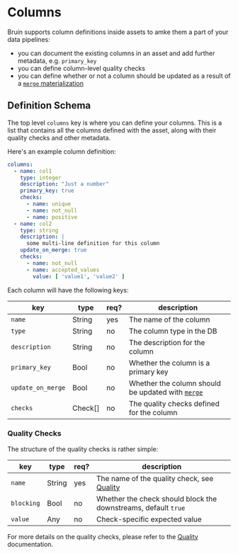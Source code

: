 # Columns

Bruin supports column definitions inside assets to amke them a part of your data pipelines:

- you can document the existing columns in an asset and add further metadata, e.g. `primary_key`
- you can define column-level quality checks
- you can define whether or not a column should be updated as a result of a [
  `merge` materialization](./materialization.md#merge)

## Definition Schema

The top level `columns` key is where you can define your columns. This is a list that contains all the columns defined
with the asset, along with their quality checks and other metadata.

Here's an example column definition:

```yaml
columns:
  - name: col1
    type: integer
    description: "Just a number"
    primary_key: true
    checks:
      - name: unique
      - name: not_null
      - name: positive
  - name: col2
    type: string
    description: |
      some multi-line definition for this column
    update_on_merge: true
    checks:
      - name: not_null
      - name: accepted_values
        value: [ 'value1', 'value2' ]
```

Each column will have the following keys:

| key               | type    | req? | description                                                                     |
|-------------------|---------|------|---------------------------------------------------------------------------------|
| `name`            | String  | yes  | The name of the column                                                          |
| `type`            | String  | no   | The column type in the DB                                                       |
| `description`     | String  | no   | The description for the column                                                  |
| `primary_key`     | Bool    | no   | Whether the column is a primary key                                             |
| `update_on_merge` | Bool    | no   | Whether the column should be updated with [`merge`](./materialization.md#merge) |
| `checks`          | Check[] | no   | The quality checks defined for the column                                       |

### Quality Checks

The structure of the quality checks is rather simple:

| key        | type   | req? | description                                                       |
|------------|--------|------|-------------------------------------------------------------------|
| `name`     | String | yes  | The name of the quality check, see [Quality](../quality/overview) |
| `blocking` | Bool   | no   | Whether the check should block the downstreams, default `true`    |
| `value`    | Any    | no   | Check-specific expected value                                     |                                     
For more details on the quality checks, please refer to the  [Quality](../quality/overview) documentation.